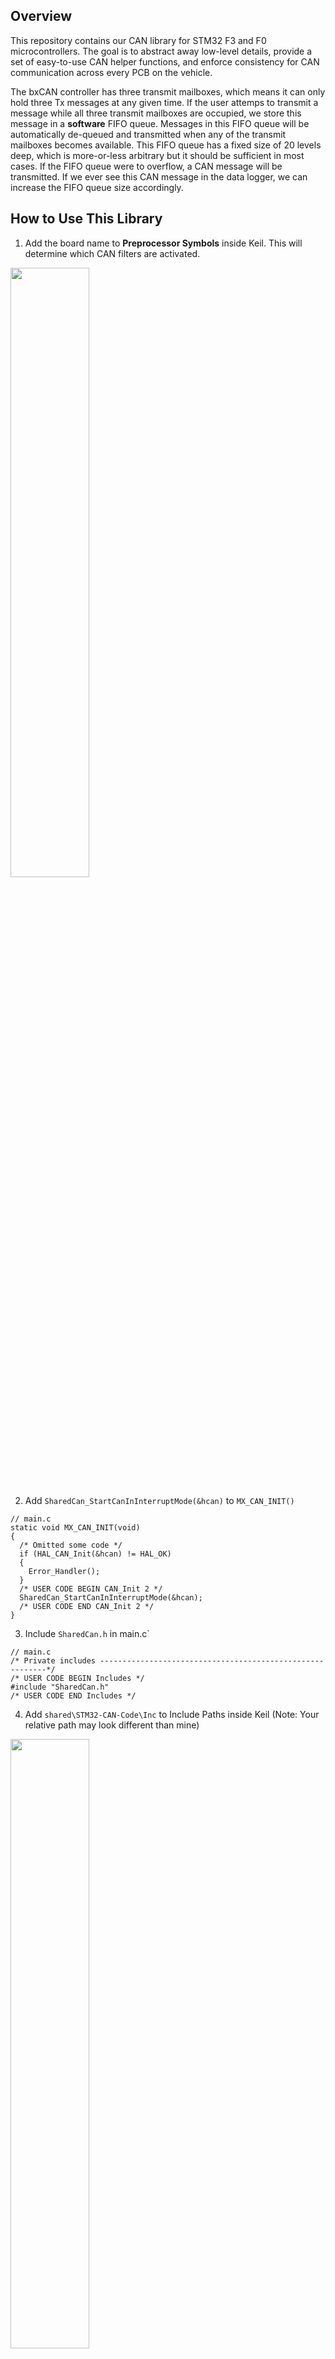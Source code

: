 ## Overview
This repository contains our CAN library for STM32 F3 and F0 microcontrollers. The goal is to abstract away low-level details, provide a set of easy-to-use CAN helper functions, and enforce consistency for CAN communication across every PCB on the vehicle.

The bxCAN controller has three transmit mailboxes, which means it can only hold three Tx messages at any given time. If the user attemps to transmit a message while all three transmit mailboxes are occupied, we store this message in a **software** FIFO queue. Messages in this FIFO queue will be automatically de-queued and transmitted when any of the transmit mailboxes becomes available. This FIFO queue has a fixed size of 20 levels deep, which is more-or-less arbitrary but it should be sufficient in most cases. If the FIFO queue were to overflow, a CAN message will be transmitted. If we ever see this CAN message in the data logger, we can increase the FIFO queue size accordingly.

## How to Use This Library
1. Add the board name to **Preprocessor Symbols** inside Keil. This will determine which CAN filters are activated.
<img src="https://user-images.githubusercontent.com/16970019/49477422-c5967e80-f7d1-11e8-95ee-74e2a36f4b73.png" width="50%" height="50%">

2. Add `SharedCan_StartCanInInterruptMode(&hcan)` to `MX_CAN_INIT()` 
```
// main.c
static void MX_CAN_INIT(void)
{
  /* Omitted some code */
  if (HAL_CAN_Init(&hcan) != HAL_OK)
  {
    Error_Handler();
  }
  /* USER CODE BEGIN CAN_Init 2 */
  SharedCan_StartCanInInterruptMode(&hcan);
  /* USER CODE END CAN_Init 2 */
}
```
3. Include `SharedCan.h` in main.c`
```
// main.c
/* Private includes ----------------------------------------------------------*/
/* USER CODE BEGIN Includes */
#include "SharedCan.h"
/* USER CODE END Includes */

```

4. Add `shared\STM32-CAN-Code\Inc` to Include Paths inside Keil (Note: Your relative path may look different than mine)
<img src="https://user-images.githubusercontent.com/16970019/49481076-14e2ac00-f7de-11e8-9efe-4947a8eb35c7.png" width="50%" height="50%">

5. Create `Can.c` for your Keil Project, in which you can write your own `Can_RxCommonCallback()` to handle incoming CAN messages. A skeleton code has been provided below for `Can.c`.

```
// Can.c
#include "SharedCan.h"

void Can_RxCommonCallback(CAN_HandleTypeDef *hcan, uint32_t rx_fifo)
{
    struct CanRxMsg rx_msg;

    HAL_CAN_GetRxMessage(hcan, rx_fifo, &rx_msg.rx_header, &rx_msg.data[0]);

    switch(rx_msg.rx_header.StdId)
    {
        case DEMO_TOGGLE_GPIO1_STDID:
            break;
    }
}
```
5. Use `SHAREDCAN_PACK_CANTX_MSG()` to prepare a CAN message, and then use `SharedCan_TransmitDataCan()` to transmit the message.
```
SHAREDCAN_PACK_CANTXMSG(message,
                        PCB_STARTUP_STDID,
                        PCB_STARTUP_DLC,
                        PCB_STARTUP_DATA,
                        CanMsgs_fsm_startup_pack);
SharedCan_TransmitDataCan(message);
```

## CAN Filters
As previously mentioned, the CAN filters activated are dependent on the given board name in Preprocessor Symbol. Check `SharedCan.c ` and `SharedCan.h` for the accepted range of CAN IDs for each board name.

For example,
```
// SharedCan.c
#ifdef PDM
static CanMaskFilterConfig_Struct mask_filters[2] =
{
    INIT_MASK_FILTER(MASKMODE_16BIT_ID_DCM, MASKMODE_16BIT_MASK_DCM),
    INIT_MASK_FILTER(MASKMODE_16BIT_ID_SHARED, MASKMODE_16BIT_MASK_SHARED)
};
```

This tells us for `PDM`, we have activated two CAN filters - the **DCM filter** and the **Shared filter**. We can then check `SharedCan.h` to see which CAN IDs each of these two filters will accept:

```
// SharedCan.h
/** DCM filter - CAN ID Range: 0x20 - 0x3F, RTR: Data Frame, IDE: Standard ID */
```

```
// SharedCan.h
/** Shared filter - CAN ID Range: 0x80 - 0x9F, RTR: Data Frame, IDE: Standard ID */
```

The comments tell us that the **DCM filter** accept CAN ID `0x20 - 0x3F` and the **Shared Filter** accept CAN ID `0x80 to 0x9F`. Or in other words, PDM is set up to accept any incoming CAN messages with CAN ID matching `0x20 - 0x3F` and `0x80 - 0x9F`.
